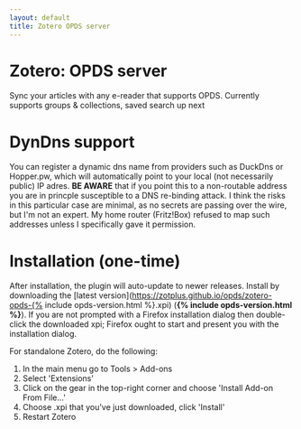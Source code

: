```yaml
---
layout: default
title: Zotero OPDS server
---
```


# Zotero: OPDS server

Sync your articles with any e-reader that supports OPDS. Currently supports groups & collections, saved search up next

# DynDns support

You can register a dynamic dns name from providers such as DuckDns or Hopper.pw, which will automatically point to your
local (not necessarily public) IP adres. **BE AWARE** that if you point this to a non-routable address you are in
princple susceptible to a DNS re-binding attack. I think the risks in this particular case are minimal, as no secrets
are passing over the wire, but I'm not an expert. My home router (Fritz!Box) refused to map such addresses unless I
specifically gave it permission.

# Installation (one-time)

After installation, the plugin will auto-update to newer releases. Install by downloading the [latest
version](https://zotplus.github.io/opds/zotero-opds-{% include opds-version.html %}.xpi)
(**{% include opds-version.html %}**).
If you are not prompted with a Firefox installation dialog then double-click the
downloaded xpi; Firefox ought to start and present you with the installation dialog.

For standalone Zotero, do the following:

1. In the main menu go to Tools > Add-ons
2. Select 'Extensions'
3. Click on the gear in the top-right corner and choose 'Install Add-on From File...'
4. Choose .xpi that you've just downloaded, click 'Install'
5. Restart Zotero


